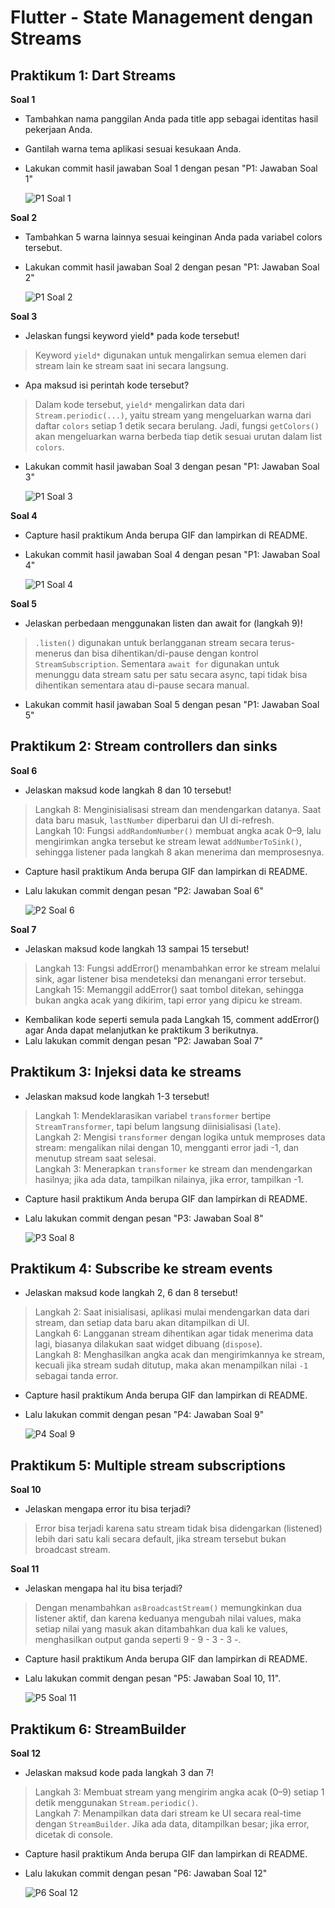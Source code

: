 # Flutter - State Management dengan Streams

## Praktikum 1: Dart Streams
**Soal 1**
- Tambahkan nama panggilan Anda pada title app sebagai identitas hasil pekerjaan Anda.
- Gantilah warna tema aplikasi sesuai kesukaan Anda.
- Lakukan commit hasil jawaban Soal 1 dengan pesan "P1: Jawaban Soal 1" 

  ![P1 Soal 1](images/P1-soal1.jpg)


**Soal 2**
- Tambahkan 5 warna lainnya sesuai keinginan Anda pada variabel colors tersebut.
- Lakukan commit hasil jawaban Soal 2 dengan pesan "P1: Jawaban Soal 2"

  ![P1 Soal 2](images/P1-soal2.jpg)

**Soal 3**
- Jelaskan fungsi keyword yield* pada kode tersebut!
> Keyword `yield*` digunakan untuk mengalirkan semua elemen dari stream lain ke stream saat ini secara langsung.
- Apa maksud isi perintah kode tersebut?
> Dalam kode tersebut, `yield*` mengalirkan data dari `Stream.periodic(...)`, yaitu stream yang mengeluarkan warna dari daftar `colors` setiap 1 detik secara berulang. Jadi, fungsi `getColors()` akan mengeluarkan warna berbeda tiap detik sesuai urutan dalam list `colors`.
- Lakukan commit hasil jawaban Soal 3 dengan pesan "P1: Jawaban Soal 3"

  ![P1 Soal 3](images/P1-soal3.jpg)

**Soal 4**
- Capture hasil praktikum Anda berupa GIF dan lampirkan di README.
- Lakukan commit hasil jawaban Soal 4 dengan pesan "P1: Jawaban Soal 4"

  ![P1 Soal 4](images/P1-soal4.gif)

**Soal 5**
- Jelaskan perbedaan menggunakan listen dan await for (langkah 9)!
> `.listen()` digunakan untuk berlangganan stream secara terus-menerus dan bisa dihentikan/di-pause dengan kontrol `StreamSubscription`. Sementara `await for` digunakan untuk menunggu data stream satu per satu secara async, tapi tidak bisa dihentikan sementara atau di-pause secara manual.
- Lakukan commit hasil jawaban Soal 5 dengan pesan "P1: Jawaban Soal 5"

## Praktikum 2: Stream controllers dan sinks
**Soal 6**
- Jelaskan maksud kode langkah 8 dan 10 tersebut!
> Langkah 8: Menginisialisasi stream dan mendengarkan datanya. Saat data baru masuk, `lastNumber` diperbarui dan UI di-refresh.  
> Langkah 10: Fungsi `addRandomNumber()` membuat angka acak 0–9, lalu mengirimkan angka tersebut ke stream lewat `addNumberToSink()`, sehingga listener pada langkah 8 akan menerima dan memprosesnya.
- Capture hasil praktikum Anda berupa GIF dan lampirkan di README.
- Lalu lakukan commit dengan pesan "P2: Jawaban Soal 6"

  ![P2 Soal 6](images/P2-soal6.gif)

**Soal 7**
- Jelaskan maksud kode langkah 13 sampai 15 tersebut!
> Langkah 13: Fungsi addError() menambahkan error ke stream melalui sink, agar listener bisa mendeteksi dan menangani error tersebut.  
> Langkah 15: Memanggil addError() saat tombol ditekan, sehingga bukan angka acak yang dikirim, tapi error yang dipicu ke stream.
- Kembalikan kode seperti semula pada Langkah 15, comment addError() agar Anda dapat melanjutkan ke praktikum 3 berikutnya.
- Lalu lakukan commit dengan pesan "P2: Jawaban Soal 7"

## Praktikum 3: Injeksi data ke streams
- Jelaskan maksud kode langkah 1-3 tersebut!
> Langkah 1: Mendeklarasikan variabel `transformer` bertipe `StreamTransformer`, tapi belum langsung diinisialisasi (`late`).  
> Langkah 2: Mengisi `transformer` dengan logika untuk memproses data stream: mengalikan nilai dengan 10, mengganti error jadi -1, dan menutup stream saat selesai.  
> Langkah 3: Menerapkan `transformer` ke stream dan mendengarkan hasilnya; jika ada data, tampilkan nilainya, jika error, tampilkan -1.
- Capture hasil praktikum Anda berupa GIF dan lampirkan di README.
- Lalu lakukan commit dengan pesan "P3: Jawaban Soal 8"

  ![P3 Soal 8](images/P3-soal8.gif)

## Praktikum 4: Subscribe ke stream events
- Jelaskan maksud kode langkah 2, 6 dan 8 tersebut!
> Langkah 2: Saat inisialisasi, aplikasi mulai mendengarkan data dari stream, dan setiap data baru akan ditampilkan di UI.  
> Langkah 6: Langganan stream dihentikan agar tidak menerima data lagi, biasanya dilakukan saat widget dibuang (`dispose`).  
> Langkah 8: Menghasilkan angka acak dan mengirimkannya ke stream, kecuali jika stream sudah ditutup, maka akan menampilkan nilai `-1` sebagai tanda error.
- Capture hasil praktikum Anda berupa GIF dan lampirkan di README.
- Lalu lakukan commit dengan pesan "P4: Jawaban Soal 9"

  ![P4 Soal 9](images/P4-soal9.gif)

## Praktikum 5: Multiple stream subscriptions
**Soal 10**
- Jelaskan mengapa error itu bisa terjadi?
> Error bisa terjadi karena satu stream tidak bisa didengarkan (listened) lebih dari satu kali secara default, jika stream tersebut bukan broadcast stream.

**Soal 11**
- Jelaskan mengapa hal itu bisa terjadi?
> Dengan menambahkan `asBroadcastStream()` memungkinkan dua listener aktif, dan karena keduanya mengubah nilai values, maka setiap nilai yang masuk akan ditambahkan dua kali ke values, menghasilkan output ganda seperti 9 - 9 - 3 - 3 -.
- Capture hasil praktikum Anda berupa GIF dan lampirkan di README.
- Lalu lakukan commit dengan pesan "P5: Jawaban Soal 10, 11".

  ![P5 Soal 11](images/P5-soal11.gif)
  
## Praktikum 6: StreamBuilder
**Soal 12**
- Jelaskan maksud kode pada langkah 3 dan 7!
> Langkah 3: Membuat stream yang mengirim angka acak (0–9) setiap 1 detik menggunakan `Stream.periodic()`.  
> Langkah 7: Menampilkan data dari stream ke UI secara real-time dengan `StreamBuilder`. Jika ada data, ditampilkan besar; jika error, dicetak di console.
- Capture hasil praktikum Anda berupa GIF dan lampirkan di README.
- Lalu lakukan commit dengan pesan "P6: Jawaban Soal 12"

  ![P6 Soal 12](images/P6-soal12.gif)